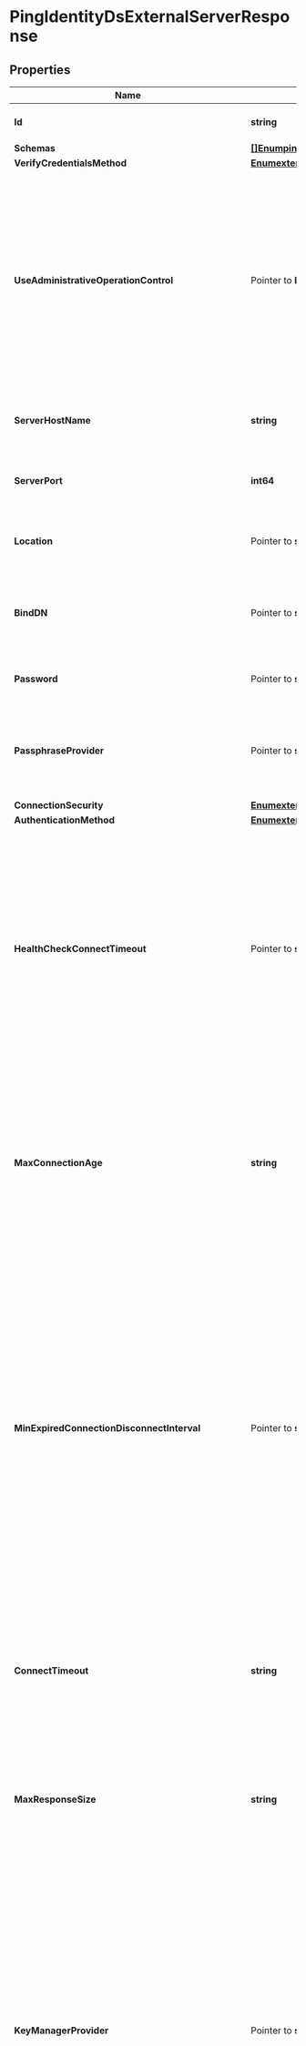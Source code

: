# PingIdentityDsExternalServerResponse

## Properties

Name | Type | Description | Notes
------------ | ------------- | ------------- | -------------
**Id** | **string** | Name of the External Server | 
**Schemas** | [**[]EnumpingIdentityDsExternalServerSchemaUrn**](EnumpingIdentityDsExternalServerSchemaUrn.md) |  | 
**VerifyCredentialsMethod** | [**EnumexternalServerVerifyCredentialsMethodProp**](EnumexternalServerVerifyCredentialsMethodProp.md) |  | 
**UseAdministrativeOperationControl** | Pointer to **bool** | Indicates whether to include the administrative operation request control in requests sent to this server which are intended for administrative operations (e.g., health checking) rather than requests directly from clients. | [optional] 
**ServerHostName** | **string** | The host name or IP address of the target LDAP server. | 
**ServerPort** | **int64** | The port number on which the server listens for requests. | 
**Location** | Pointer to **string** | Specifies the location for the LDAP External Server. | [optional] 
**BindDN** | Pointer to **string** | The DN to use to bind to the target LDAP server if simple authentication is required. | [optional] 
**Password** | Pointer to **string** | The login password for the specified user. | [optional] 
**PassphraseProvider** | Pointer to **string** | The passphrase provider to use to obtain the login password for the specified user. | [optional] 
**ConnectionSecurity** | [**EnumexternalServerPingIdentityDsConnectionSecurityProp**](EnumexternalServerPingIdentityDsConnectionSecurityProp.md) |  | 
**AuthenticationMethod** | [**EnumexternalServerPingIdentityDsAuthenticationMethodProp**](EnumexternalServerPingIdentityDsAuthenticationMethodProp.md) |  | 
**HealthCheckConnectTimeout** | Pointer to **string** | Specifies the maximum length of time to wait for a connection to be established for the purpose of performing a health check. If the connection cannot be established within this length of time, the server will be classified as unavailable. | [optional] 
**MaxConnectionAge** | **string** | Specifies the maximum length of time that connections to this server should be allowed to remain established before being closed and replaced with newly-established connections. | 
**MinExpiredConnectionDisconnectInterval** | Pointer to **string** | Specifies the minimum length of time that should pass between connection closures as a result of the connections being established for longer than the maximum connection age. This may help avoid cases in which a large number of connections are closed and re-established in a short period of time because of the maximum connection age. | [optional] 
**ConnectTimeout** | **string** | Specifies the maximum length of time to wait for a connection to be established before giving up and considering the server unavailable. | 
**MaxResponseSize** | **string** | Specifies the maximum response size that should be supported for messages received from the LDAP external server. | 
**KeyManagerProvider** | Pointer to **string** | The key manager provider to use if SSL or StartTLS is to be used for connection-level security. When specifying a value for this property (except when using the Null key manager provider) you must ensure that the external server trusts this server&#39;s public certificate by adding this server&#39;s public certificate to the external server&#39;s trust store. | [optional] 
**TrustManagerProvider** | Pointer to **string** | The trust manager provider to use if SSL or StartTLS is to be used for connection-level security. | [optional] 
**InitialConnections** | Pointer to **int64** | The number of connections to initially establish to the LDAP external server. A value of zero indicates that the number of connections should be dynamically based on the number of available worker threads. This will be ignored when using a thread-local connection pool. | [optional] 
**MaxConnections** | Pointer to **int64** | The maximum number of concurrent connections to maintain for the LDAP external server. A value of zero indicates that the number of connections should be dynamically based on the number of available worker threads. This will be ignored when using a thread-local connection pool. | [optional] 
**DefunctConnectionResultCode** | Pointer to [**[]EnumexternalServerDefunctConnectionResultCodeProp**](EnumexternalServerDefunctConnectionResultCodeProp.md) |  | [optional] 
**AbandonOnTimeout** | Pointer to **bool** | Indicates whether to send an abandon request for an operation for which a response timeout is encountered. A request which has timed out on one server may be retried on another server regardless of whether an abandon request is sent, but if the initial attempt is not abandoned then a long-running operation may unnecessarily continue to consume processing resources on the initial server. | [optional] 
**Description** | Pointer to **string** | A description for this External Server | [optional] 
**Meta** | Pointer to [**MetaMeta**](MetaMeta.md) |  | [optional] 
**Urnpingidentityschemasconfigurationmessages20** | Pointer to [**MetaUrnPingidentitySchemasConfigurationMessages20**](MetaUrnPingidentitySchemasConfigurationMessages20.md) |  | [optional] 

## Methods

### NewPingIdentityDsExternalServerResponse

`func NewPingIdentityDsExternalServerResponse(id string, schemas []EnumpingIdentityDsExternalServerSchemaUrn, verifyCredentialsMethod EnumexternalServerVerifyCredentialsMethodProp, serverHostName string, serverPort int64, connectionSecurity EnumexternalServerPingIdentityDsConnectionSecurityProp, authenticationMethod EnumexternalServerPingIdentityDsAuthenticationMethodProp, maxConnectionAge string, connectTimeout string, maxResponseSize string, ) *PingIdentityDsExternalServerResponse`

NewPingIdentityDsExternalServerResponse instantiates a new PingIdentityDsExternalServerResponse object
This constructor will assign default values to properties that have it defined,
and makes sure properties required by API are set, but the set of arguments
will change when the set of required properties is changed

### NewPingIdentityDsExternalServerResponseWithDefaults

`func NewPingIdentityDsExternalServerResponseWithDefaults() *PingIdentityDsExternalServerResponse`

NewPingIdentityDsExternalServerResponseWithDefaults instantiates a new PingIdentityDsExternalServerResponse object
This constructor will only assign default values to properties that have it defined,
but it doesn't guarantee that properties required by API are set

### GetId

`func (o *PingIdentityDsExternalServerResponse) GetId() string`

GetId returns the Id field if non-nil, zero value otherwise.

### GetIdOk

`func (o *PingIdentityDsExternalServerResponse) GetIdOk() (*string, bool)`

GetIdOk returns a tuple with the Id field if it's non-nil, zero value otherwise
and a boolean to check if the value has been set.

### SetId

`func (o *PingIdentityDsExternalServerResponse) SetId(v string)`

SetId sets Id field to given value.


### GetSchemas

`func (o *PingIdentityDsExternalServerResponse) GetSchemas() []EnumpingIdentityDsExternalServerSchemaUrn`

GetSchemas returns the Schemas field if non-nil, zero value otherwise.

### GetSchemasOk

`func (o *PingIdentityDsExternalServerResponse) GetSchemasOk() (*[]EnumpingIdentityDsExternalServerSchemaUrn, bool)`

GetSchemasOk returns a tuple with the Schemas field if it's non-nil, zero value otherwise
and a boolean to check if the value has been set.

### SetSchemas

`func (o *PingIdentityDsExternalServerResponse) SetSchemas(v []EnumpingIdentityDsExternalServerSchemaUrn)`

SetSchemas sets Schemas field to given value.


### GetVerifyCredentialsMethod

`func (o *PingIdentityDsExternalServerResponse) GetVerifyCredentialsMethod() EnumexternalServerVerifyCredentialsMethodProp`

GetVerifyCredentialsMethod returns the VerifyCredentialsMethod field if non-nil, zero value otherwise.

### GetVerifyCredentialsMethodOk

`func (o *PingIdentityDsExternalServerResponse) GetVerifyCredentialsMethodOk() (*EnumexternalServerVerifyCredentialsMethodProp, bool)`

GetVerifyCredentialsMethodOk returns a tuple with the VerifyCredentialsMethod field if it's non-nil, zero value otherwise
and a boolean to check if the value has been set.

### SetVerifyCredentialsMethod

`func (o *PingIdentityDsExternalServerResponse) SetVerifyCredentialsMethod(v EnumexternalServerVerifyCredentialsMethodProp)`

SetVerifyCredentialsMethod sets VerifyCredentialsMethod field to given value.


### GetUseAdministrativeOperationControl

`func (o *PingIdentityDsExternalServerResponse) GetUseAdministrativeOperationControl() bool`

GetUseAdministrativeOperationControl returns the UseAdministrativeOperationControl field if non-nil, zero value otherwise.

### GetUseAdministrativeOperationControlOk

`func (o *PingIdentityDsExternalServerResponse) GetUseAdministrativeOperationControlOk() (*bool, bool)`

GetUseAdministrativeOperationControlOk returns a tuple with the UseAdministrativeOperationControl field if it's non-nil, zero value otherwise
and a boolean to check if the value has been set.

### SetUseAdministrativeOperationControl

`func (o *PingIdentityDsExternalServerResponse) SetUseAdministrativeOperationControl(v bool)`

SetUseAdministrativeOperationControl sets UseAdministrativeOperationControl field to given value.

### HasUseAdministrativeOperationControl

`func (o *PingIdentityDsExternalServerResponse) HasUseAdministrativeOperationControl() bool`

HasUseAdministrativeOperationControl returns a boolean if a field has been set.

### GetServerHostName

`func (o *PingIdentityDsExternalServerResponse) GetServerHostName() string`

GetServerHostName returns the ServerHostName field if non-nil, zero value otherwise.

### GetServerHostNameOk

`func (o *PingIdentityDsExternalServerResponse) GetServerHostNameOk() (*string, bool)`

GetServerHostNameOk returns a tuple with the ServerHostName field if it's non-nil, zero value otherwise
and a boolean to check if the value has been set.

### SetServerHostName

`func (o *PingIdentityDsExternalServerResponse) SetServerHostName(v string)`

SetServerHostName sets ServerHostName field to given value.


### GetServerPort

`func (o *PingIdentityDsExternalServerResponse) GetServerPort() int64`

GetServerPort returns the ServerPort field if non-nil, zero value otherwise.

### GetServerPortOk

`func (o *PingIdentityDsExternalServerResponse) GetServerPortOk() (*int64, bool)`

GetServerPortOk returns a tuple with the ServerPort field if it's non-nil, zero value otherwise
and a boolean to check if the value has been set.

### SetServerPort

`func (o *PingIdentityDsExternalServerResponse) SetServerPort(v int64)`

SetServerPort sets ServerPort field to given value.


### GetLocation

`func (o *PingIdentityDsExternalServerResponse) GetLocation() string`

GetLocation returns the Location field if non-nil, zero value otherwise.

### GetLocationOk

`func (o *PingIdentityDsExternalServerResponse) GetLocationOk() (*string, bool)`

GetLocationOk returns a tuple with the Location field if it's non-nil, zero value otherwise
and a boolean to check if the value has been set.

### SetLocation

`func (o *PingIdentityDsExternalServerResponse) SetLocation(v string)`

SetLocation sets Location field to given value.

### HasLocation

`func (o *PingIdentityDsExternalServerResponse) HasLocation() bool`

HasLocation returns a boolean if a field has been set.

### GetBindDN

`func (o *PingIdentityDsExternalServerResponse) GetBindDN() string`

GetBindDN returns the BindDN field if non-nil, zero value otherwise.

### GetBindDNOk

`func (o *PingIdentityDsExternalServerResponse) GetBindDNOk() (*string, bool)`

GetBindDNOk returns a tuple with the BindDN field if it's non-nil, zero value otherwise
and a boolean to check if the value has been set.

### SetBindDN

`func (o *PingIdentityDsExternalServerResponse) SetBindDN(v string)`

SetBindDN sets BindDN field to given value.

### HasBindDN

`func (o *PingIdentityDsExternalServerResponse) HasBindDN() bool`

HasBindDN returns a boolean if a field has been set.

### GetPassword

`func (o *PingIdentityDsExternalServerResponse) GetPassword() string`

GetPassword returns the Password field if non-nil, zero value otherwise.

### GetPasswordOk

`func (o *PingIdentityDsExternalServerResponse) GetPasswordOk() (*string, bool)`

GetPasswordOk returns a tuple with the Password field if it's non-nil, zero value otherwise
and a boolean to check if the value has been set.

### SetPassword

`func (o *PingIdentityDsExternalServerResponse) SetPassword(v string)`

SetPassword sets Password field to given value.

### HasPassword

`func (o *PingIdentityDsExternalServerResponse) HasPassword() bool`

HasPassword returns a boolean if a field has been set.

### GetPassphraseProvider

`func (o *PingIdentityDsExternalServerResponse) GetPassphraseProvider() string`

GetPassphraseProvider returns the PassphraseProvider field if non-nil, zero value otherwise.

### GetPassphraseProviderOk

`func (o *PingIdentityDsExternalServerResponse) GetPassphraseProviderOk() (*string, bool)`

GetPassphraseProviderOk returns a tuple with the PassphraseProvider field if it's non-nil, zero value otherwise
and a boolean to check if the value has been set.

### SetPassphraseProvider

`func (o *PingIdentityDsExternalServerResponse) SetPassphraseProvider(v string)`

SetPassphraseProvider sets PassphraseProvider field to given value.

### HasPassphraseProvider

`func (o *PingIdentityDsExternalServerResponse) HasPassphraseProvider() bool`

HasPassphraseProvider returns a boolean if a field has been set.

### GetConnectionSecurity

`func (o *PingIdentityDsExternalServerResponse) GetConnectionSecurity() EnumexternalServerPingIdentityDsConnectionSecurityProp`

GetConnectionSecurity returns the ConnectionSecurity field if non-nil, zero value otherwise.

### GetConnectionSecurityOk

`func (o *PingIdentityDsExternalServerResponse) GetConnectionSecurityOk() (*EnumexternalServerPingIdentityDsConnectionSecurityProp, bool)`

GetConnectionSecurityOk returns a tuple with the ConnectionSecurity field if it's non-nil, zero value otherwise
and a boolean to check if the value has been set.

### SetConnectionSecurity

`func (o *PingIdentityDsExternalServerResponse) SetConnectionSecurity(v EnumexternalServerPingIdentityDsConnectionSecurityProp)`

SetConnectionSecurity sets ConnectionSecurity field to given value.


### GetAuthenticationMethod

`func (o *PingIdentityDsExternalServerResponse) GetAuthenticationMethod() EnumexternalServerPingIdentityDsAuthenticationMethodProp`

GetAuthenticationMethod returns the AuthenticationMethod field if non-nil, zero value otherwise.

### GetAuthenticationMethodOk

`func (o *PingIdentityDsExternalServerResponse) GetAuthenticationMethodOk() (*EnumexternalServerPingIdentityDsAuthenticationMethodProp, bool)`

GetAuthenticationMethodOk returns a tuple with the AuthenticationMethod field if it's non-nil, zero value otherwise
and a boolean to check if the value has been set.

### SetAuthenticationMethod

`func (o *PingIdentityDsExternalServerResponse) SetAuthenticationMethod(v EnumexternalServerPingIdentityDsAuthenticationMethodProp)`

SetAuthenticationMethod sets AuthenticationMethod field to given value.


### GetHealthCheckConnectTimeout

`func (o *PingIdentityDsExternalServerResponse) GetHealthCheckConnectTimeout() string`

GetHealthCheckConnectTimeout returns the HealthCheckConnectTimeout field if non-nil, zero value otherwise.

### GetHealthCheckConnectTimeoutOk

`func (o *PingIdentityDsExternalServerResponse) GetHealthCheckConnectTimeoutOk() (*string, bool)`

GetHealthCheckConnectTimeoutOk returns a tuple with the HealthCheckConnectTimeout field if it's non-nil, zero value otherwise
and a boolean to check if the value has been set.

### SetHealthCheckConnectTimeout

`func (o *PingIdentityDsExternalServerResponse) SetHealthCheckConnectTimeout(v string)`

SetHealthCheckConnectTimeout sets HealthCheckConnectTimeout field to given value.

### HasHealthCheckConnectTimeout

`func (o *PingIdentityDsExternalServerResponse) HasHealthCheckConnectTimeout() bool`

HasHealthCheckConnectTimeout returns a boolean if a field has been set.

### GetMaxConnectionAge

`func (o *PingIdentityDsExternalServerResponse) GetMaxConnectionAge() string`

GetMaxConnectionAge returns the MaxConnectionAge field if non-nil, zero value otherwise.

### GetMaxConnectionAgeOk

`func (o *PingIdentityDsExternalServerResponse) GetMaxConnectionAgeOk() (*string, bool)`

GetMaxConnectionAgeOk returns a tuple with the MaxConnectionAge field if it's non-nil, zero value otherwise
and a boolean to check if the value has been set.

### SetMaxConnectionAge

`func (o *PingIdentityDsExternalServerResponse) SetMaxConnectionAge(v string)`

SetMaxConnectionAge sets MaxConnectionAge field to given value.


### GetMinExpiredConnectionDisconnectInterval

`func (o *PingIdentityDsExternalServerResponse) GetMinExpiredConnectionDisconnectInterval() string`

GetMinExpiredConnectionDisconnectInterval returns the MinExpiredConnectionDisconnectInterval field if non-nil, zero value otherwise.

### GetMinExpiredConnectionDisconnectIntervalOk

`func (o *PingIdentityDsExternalServerResponse) GetMinExpiredConnectionDisconnectIntervalOk() (*string, bool)`

GetMinExpiredConnectionDisconnectIntervalOk returns a tuple with the MinExpiredConnectionDisconnectInterval field if it's non-nil, zero value otherwise
and a boolean to check if the value has been set.

### SetMinExpiredConnectionDisconnectInterval

`func (o *PingIdentityDsExternalServerResponse) SetMinExpiredConnectionDisconnectInterval(v string)`

SetMinExpiredConnectionDisconnectInterval sets MinExpiredConnectionDisconnectInterval field to given value.

### HasMinExpiredConnectionDisconnectInterval

`func (o *PingIdentityDsExternalServerResponse) HasMinExpiredConnectionDisconnectInterval() bool`

HasMinExpiredConnectionDisconnectInterval returns a boolean if a field has been set.

### GetConnectTimeout

`func (o *PingIdentityDsExternalServerResponse) GetConnectTimeout() string`

GetConnectTimeout returns the ConnectTimeout field if non-nil, zero value otherwise.

### GetConnectTimeoutOk

`func (o *PingIdentityDsExternalServerResponse) GetConnectTimeoutOk() (*string, bool)`

GetConnectTimeoutOk returns a tuple with the ConnectTimeout field if it's non-nil, zero value otherwise
and a boolean to check if the value has been set.

### SetConnectTimeout

`func (o *PingIdentityDsExternalServerResponse) SetConnectTimeout(v string)`

SetConnectTimeout sets ConnectTimeout field to given value.


### GetMaxResponseSize

`func (o *PingIdentityDsExternalServerResponse) GetMaxResponseSize() string`

GetMaxResponseSize returns the MaxResponseSize field if non-nil, zero value otherwise.

### GetMaxResponseSizeOk

`func (o *PingIdentityDsExternalServerResponse) GetMaxResponseSizeOk() (*string, bool)`

GetMaxResponseSizeOk returns a tuple with the MaxResponseSize field if it's non-nil, zero value otherwise
and a boolean to check if the value has been set.

### SetMaxResponseSize

`func (o *PingIdentityDsExternalServerResponse) SetMaxResponseSize(v string)`

SetMaxResponseSize sets MaxResponseSize field to given value.


### GetKeyManagerProvider

`func (o *PingIdentityDsExternalServerResponse) GetKeyManagerProvider() string`

GetKeyManagerProvider returns the KeyManagerProvider field if non-nil, zero value otherwise.

### GetKeyManagerProviderOk

`func (o *PingIdentityDsExternalServerResponse) GetKeyManagerProviderOk() (*string, bool)`

GetKeyManagerProviderOk returns a tuple with the KeyManagerProvider field if it's non-nil, zero value otherwise
and a boolean to check if the value has been set.

### SetKeyManagerProvider

`func (o *PingIdentityDsExternalServerResponse) SetKeyManagerProvider(v string)`

SetKeyManagerProvider sets KeyManagerProvider field to given value.

### HasKeyManagerProvider

`func (o *PingIdentityDsExternalServerResponse) HasKeyManagerProvider() bool`

HasKeyManagerProvider returns a boolean if a field has been set.

### GetTrustManagerProvider

`func (o *PingIdentityDsExternalServerResponse) GetTrustManagerProvider() string`

GetTrustManagerProvider returns the TrustManagerProvider field if non-nil, zero value otherwise.

### GetTrustManagerProviderOk

`func (o *PingIdentityDsExternalServerResponse) GetTrustManagerProviderOk() (*string, bool)`

GetTrustManagerProviderOk returns a tuple with the TrustManagerProvider field if it's non-nil, zero value otherwise
and a boolean to check if the value has been set.

### SetTrustManagerProvider

`func (o *PingIdentityDsExternalServerResponse) SetTrustManagerProvider(v string)`

SetTrustManagerProvider sets TrustManagerProvider field to given value.

### HasTrustManagerProvider

`func (o *PingIdentityDsExternalServerResponse) HasTrustManagerProvider() bool`

HasTrustManagerProvider returns a boolean if a field has been set.

### GetInitialConnections

`func (o *PingIdentityDsExternalServerResponse) GetInitialConnections() int64`

GetInitialConnections returns the InitialConnections field if non-nil, zero value otherwise.

### GetInitialConnectionsOk

`func (o *PingIdentityDsExternalServerResponse) GetInitialConnectionsOk() (*int64, bool)`

GetInitialConnectionsOk returns a tuple with the InitialConnections field if it's non-nil, zero value otherwise
and a boolean to check if the value has been set.

### SetInitialConnections

`func (o *PingIdentityDsExternalServerResponse) SetInitialConnections(v int64)`

SetInitialConnections sets InitialConnections field to given value.

### HasInitialConnections

`func (o *PingIdentityDsExternalServerResponse) HasInitialConnections() bool`

HasInitialConnections returns a boolean if a field has been set.

### GetMaxConnections

`func (o *PingIdentityDsExternalServerResponse) GetMaxConnections() int64`

GetMaxConnections returns the MaxConnections field if non-nil, zero value otherwise.

### GetMaxConnectionsOk

`func (o *PingIdentityDsExternalServerResponse) GetMaxConnectionsOk() (*int64, bool)`

GetMaxConnectionsOk returns a tuple with the MaxConnections field if it's non-nil, zero value otherwise
and a boolean to check if the value has been set.

### SetMaxConnections

`func (o *PingIdentityDsExternalServerResponse) SetMaxConnections(v int64)`

SetMaxConnections sets MaxConnections field to given value.

### HasMaxConnections

`func (o *PingIdentityDsExternalServerResponse) HasMaxConnections() bool`

HasMaxConnections returns a boolean if a field has been set.

### GetDefunctConnectionResultCode

`func (o *PingIdentityDsExternalServerResponse) GetDefunctConnectionResultCode() []EnumexternalServerDefunctConnectionResultCodeProp`

GetDefunctConnectionResultCode returns the DefunctConnectionResultCode field if non-nil, zero value otherwise.

### GetDefunctConnectionResultCodeOk

`func (o *PingIdentityDsExternalServerResponse) GetDefunctConnectionResultCodeOk() (*[]EnumexternalServerDefunctConnectionResultCodeProp, bool)`

GetDefunctConnectionResultCodeOk returns a tuple with the DefunctConnectionResultCode field if it's non-nil, zero value otherwise
and a boolean to check if the value has been set.

### SetDefunctConnectionResultCode

`func (o *PingIdentityDsExternalServerResponse) SetDefunctConnectionResultCode(v []EnumexternalServerDefunctConnectionResultCodeProp)`

SetDefunctConnectionResultCode sets DefunctConnectionResultCode field to given value.

### HasDefunctConnectionResultCode

`func (o *PingIdentityDsExternalServerResponse) HasDefunctConnectionResultCode() bool`

HasDefunctConnectionResultCode returns a boolean if a field has been set.

### GetAbandonOnTimeout

`func (o *PingIdentityDsExternalServerResponse) GetAbandonOnTimeout() bool`

GetAbandonOnTimeout returns the AbandonOnTimeout field if non-nil, zero value otherwise.

### GetAbandonOnTimeoutOk

`func (o *PingIdentityDsExternalServerResponse) GetAbandonOnTimeoutOk() (*bool, bool)`

GetAbandonOnTimeoutOk returns a tuple with the AbandonOnTimeout field if it's non-nil, zero value otherwise
and a boolean to check if the value has been set.

### SetAbandonOnTimeout

`func (o *PingIdentityDsExternalServerResponse) SetAbandonOnTimeout(v bool)`

SetAbandonOnTimeout sets AbandonOnTimeout field to given value.

### HasAbandonOnTimeout

`func (o *PingIdentityDsExternalServerResponse) HasAbandonOnTimeout() bool`

HasAbandonOnTimeout returns a boolean if a field has been set.

### GetDescription

`func (o *PingIdentityDsExternalServerResponse) GetDescription() string`

GetDescription returns the Description field if non-nil, zero value otherwise.

### GetDescriptionOk

`func (o *PingIdentityDsExternalServerResponse) GetDescriptionOk() (*string, bool)`

GetDescriptionOk returns a tuple with the Description field if it's non-nil, zero value otherwise
and a boolean to check if the value has been set.

### SetDescription

`func (o *PingIdentityDsExternalServerResponse) SetDescription(v string)`

SetDescription sets Description field to given value.

### HasDescription

`func (o *PingIdentityDsExternalServerResponse) HasDescription() bool`

HasDescription returns a boolean if a field has been set.

### GetMeta

`func (o *PingIdentityDsExternalServerResponse) GetMeta() MetaMeta`

GetMeta returns the Meta field if non-nil, zero value otherwise.

### GetMetaOk

`func (o *PingIdentityDsExternalServerResponse) GetMetaOk() (*MetaMeta, bool)`

GetMetaOk returns a tuple with the Meta field if it's non-nil, zero value otherwise
and a boolean to check if the value has been set.

### SetMeta

`func (o *PingIdentityDsExternalServerResponse) SetMeta(v MetaMeta)`

SetMeta sets Meta field to given value.

### HasMeta

`func (o *PingIdentityDsExternalServerResponse) HasMeta() bool`

HasMeta returns a boolean if a field has been set.

### GetUrnpingidentityschemasconfigurationmessages20

`func (o *PingIdentityDsExternalServerResponse) GetUrnpingidentityschemasconfigurationmessages20() MetaUrnPingidentitySchemasConfigurationMessages20`

GetUrnpingidentityschemasconfigurationmessages20 returns the Urnpingidentityschemasconfigurationmessages20 field if non-nil, zero value otherwise.

### GetUrnpingidentityschemasconfigurationmessages20Ok

`func (o *PingIdentityDsExternalServerResponse) GetUrnpingidentityschemasconfigurationmessages20Ok() (*MetaUrnPingidentitySchemasConfigurationMessages20, bool)`

GetUrnpingidentityschemasconfigurationmessages20Ok returns a tuple with the Urnpingidentityschemasconfigurationmessages20 field if it's non-nil, zero value otherwise
and a boolean to check if the value has been set.

### SetUrnpingidentityschemasconfigurationmessages20

`func (o *PingIdentityDsExternalServerResponse) SetUrnpingidentityschemasconfigurationmessages20(v MetaUrnPingidentitySchemasConfigurationMessages20)`

SetUrnpingidentityschemasconfigurationmessages20 sets Urnpingidentityschemasconfigurationmessages20 field to given value.

### HasUrnpingidentityschemasconfigurationmessages20

`func (o *PingIdentityDsExternalServerResponse) HasUrnpingidentityschemasconfigurationmessages20() bool`

HasUrnpingidentityschemasconfigurationmessages20 returns a boolean if a field has been set.


[[Back to Model list]](../README.md#documentation-for-models) [[Back to API list]](../README.md#documentation-for-api-endpoints) [[Back to README]](../README.md)


